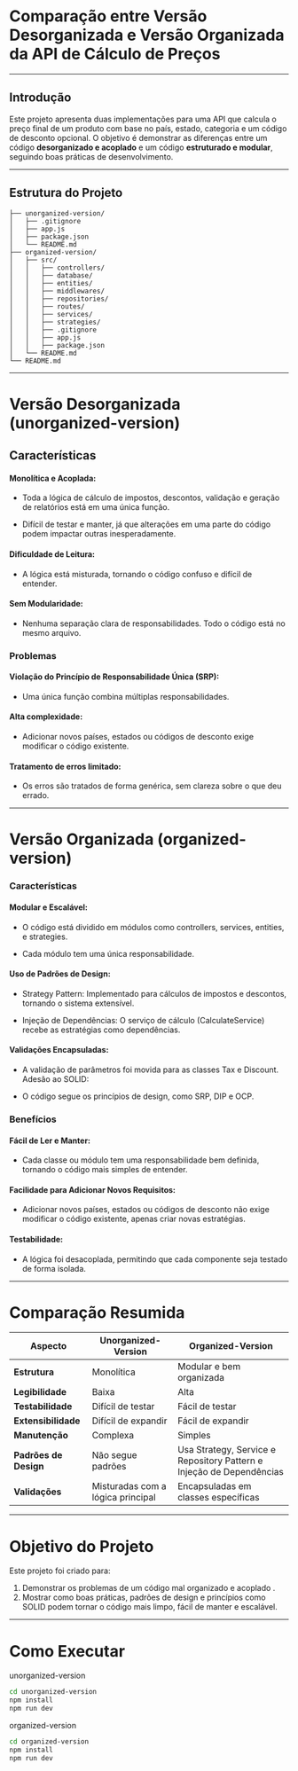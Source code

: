 # Comparação entre Versão Desorganizada e Versão Organizada da API de Cálculo de Preços

---

## Introdução

Este projeto apresenta duas implementações para uma API que calcula o preço final de um produto com base no país, estado, categoria e um código de desconto opcional. O objetivo é demonstrar as diferenças entre um código **desorganizado e acoplado** e um código **estruturado e modular**, seguindo boas práticas de desenvolvimento.

---

## Estrutura do Projeto

```plaintext
├── unorganized-version/
│   ├── .gitignore
│   ├── app.js
│   ├── package.json
│   └── README.md
├── organized-version/
│   ├── src/
│   │   ├── controllers/
│   │   ├── database/
│   │   ├── entities/
│   │   ├── middlewares/
│   │   ├── repositories/
│   │   ├── routes/
│   │   ├── services/
│   │   ├── strategies/
│   │   ├── .gitignore
│   │   ├── app.js
│   │   ├── package.json
│   └── README.md
└── README.md
```

---

# Versão Desorganizada (unorganized-version)

## Características

#### Monolítica e Acoplada:

- Toda a lógica de cálculo de impostos, descontos, validação e geração de relatórios está em uma única função.

- Difícil de testar e manter, já que alterações em uma parte do código podem impactar outras inesperadamente.

#### Dificuldade de Leitura:

- A lógica está misturada, tornando o código confuso e difícil de entender.

#### Sem Modularidade:

- Nenhuma separação clara de responsabilidades. Todo o código está no mesmo arquivo.

### Problemas

#### Violação do Princípio de Responsabilidade Única (SRP):

- Uma única função combina múltiplas responsabilidades.

#### Alta complexidade:

- Adicionar novos países, estados ou códigos de desconto exige modificar o código existente.

#### Tratamento de erros limitado:

- Os erros são tratados de forma genérica, sem clareza sobre o que deu errado.

---

# Versão Organizada (organized-version)

### Características

#### Modular e Escalável:

- O código está dividido em módulos como controllers, services, entities, e strategies.

- Cada módulo tem uma única responsabilidade.

#### Uso de Padrões de Design:
- Strategy Pattern: Implementado para cálculos de impostos e descontos, tornando o sistema extensível.

- Injeção de Dependências: O serviço de cálculo (CalculateService) recebe as estratégias como dependências.

#### Validações Encapsuladas:

- A validação de parâmetros foi movida para as classes Tax e Discount.
Adesão ao SOLID:

- O código segue os princípios de design, como SRP, DIP e OCP.

### Benefícios

#### Fácil de Ler e Manter:

- Cada classe ou módulo tem uma responsabilidade bem definida, tornando o código mais simples de entender.

#### Facilidade para Adicionar Novos Requisitos:
- Adicionar novos países, estados ou códigos de desconto não exige modificar o código existente, apenas criar novas estratégias.

#### Testabilidade:
- A lógica foi desacoplada, permitindo que cada componente seja testado de forma isolada.

---

# Comparação Resumida


| **Aspecto**           | **Unorganized-Version**                     | **Organized-Version**                                                |
|-----------------------|---------------------------------------------|----------------------------------------------------------------------|
| **Estrutura**         | Monolítica                                  | Modular e bem organizada                                             |
| **Legibilidade**      | Baixa                                       | Alta                                                                 |
| **Testabilidade**     | Difícil de testar                           | Fácil de testar                                                      |
| **Extensibilidade**   | Difícil de expandir                         | Fácil de expandir                                                    |
| **Manutenção**        | Complexa                                    | Simples                                                              |
| **Padrões de Design** | Não segue padrões                           | Usa Strategy, Service e Repository Pattern e Injeção de Dependências |
| **Validações**        | Misturadas com a lógica principal           | Encapsuladas em classes específicas                                  |

---

# Objetivo do Projeto

Este projeto foi criado para:

1. Demonstrar os problemas de um código mal organizado e acoplado .
2. Mostrar como boas práticas, padrões de design e princípios como SOLID podem tornar o código mais limpo, fácil de manter e escalável.

---

# Como Executar
unorganized-version
```bash
cd unorganized-version
npm install
npm run dev
```

organized-version
```bash
cd organized-version
npm install
npm run dev
```
